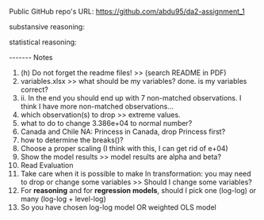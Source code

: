 Public GitHub repo's URL: 
https://github.com/abdu95/da2-assignment_1

substansive reasoning: 

statistical reasoning:


------- Notes

1. (h) Do not forget the readme files! >> (search README in PDF)
2. variables.xlsx >> what should be my variables? done. is my variables correct?
3. ii. In the end you should end up with 7 non-matched observations. I think I have more non-matched observations...
5. which observation(s) to drop >> extreme values. 
6. what to do to change 3.386e+04 to normal number?
7. Canada and Chile NA: Princess in Canada, drop Princess first?
8. how to determine the breaks()? 
9. Choose a proper scaling (I think with this, I can get rid of e+04)
10. Show the model results >> model results are alpha and beta?
11. Read Evaluation
12. Take care when it is possible to make ln transformation: you may need to drop or change some variables >> Should I change some variables?
13. For **reasoning** and for **regression models**, should I pick one (log-log) or many (log-log + level-log)
14. So you have chosen log-log model OR weighted OLS model